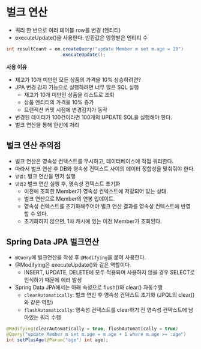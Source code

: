 # 벌크 연산
* 쿼리 한 번으로 여러 테이블 row를 변경 (엔티티)
* executeUpdate()을 사용한다. 반환값은 영향받은 엔티티 수
```java
int resultCount = em.createQuery("update Member m set m.age = 20")
                    .executeUpdate();
```

**사용 이유**
* 재고가 10개 미만인 모든 상품의 가격을 10% 상승하려면?
* JPA 변경 감지 기능으로 실행하려면 너무 많은 SQL 실행
  * 재고가 10개 미만인 상품을 리스트로 조회
  * 상품 엔티티의 가격을 10% 증가
  * 트랜잭션 커밋 시점에 변경감지가 동작
* 변경된 데이터가 100건이라면 100개의 UPDATE SQL을 실행해야 한다.
* 벌크 연산을 통해 한번에 처리

## 벌크 연산 주의점
* 벌크 연산은 영속성 컨텍스트를 무시하고, 데이터베이스에 직접 쿼리한다.
* 따라서 벌크 연산 후 DB와 영속성 컨텍스트 사이의 데이터 정합성을 맞춰줘야 한다.
* `방법1` 벌크 연산을 먼저 실행
* `방법2` 벌크 연산 실행 후, 영속성 컨텍스트 초기화
  * 이전에 조회한 Member가 영속성 컨텍스트에 저장되어 있는 상태. 
  * 벌크 연산으로 Member의 연봉 업데이트. 
  * 영속성 컨텍스트를 초기화해주어야 벌크 연산 결과를 영속성 컨텍스트에 반영할 수 있다. 
  * 초기화하지 않으면, 1차 캐시에 있는 이전 Member가 조회된다.

 
## Spring Data JPA 벌크연산
* `@Query`에 벌크연산을 작성 후 `@Modifying`을 붙여 사용한다.
* @Modifying은 executeUpdate()와 같은 역할이다.
  * INSERT, UPDATE, DELETE에 모두 적용되며 사용하지 않을 경우 SELECT로 인식하기 때문에 에러 발생
* Spring Data JPA에서는 아래 속성으로 flush()와 clear() 자동수행
  * `clearAutomatically`: 벌크 연산 후 영속성 컨텍스트 초기화 (JPQL의 clear()와 같은 역할)
  * `flushAutomatically`: 영속성 컨텍스트를 clear하기 전 영속성 컨텍스트에 남아있는 쿼리 수행
```java
@Modifying(clearAutomatically = true, flushAutomatically = true)
@Query("update Member m set m.age = m.age + 1 where m.age >= :age")
int setPlusAge(@Param("age") int age);
```
